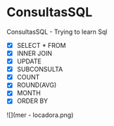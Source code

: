 # ConsultasSQL
ConsultasSQL - Trying to learn Sql

- [x] SELECT * FROM
- [x] INNER JOIN
- [x] UPDATE
- [x] SUBCONSULTA
- [x] COUNT
- [x] ROUND(AVG)
- [x] MONTH
- [x] ORDER BY

![](mer - locadora.png)
